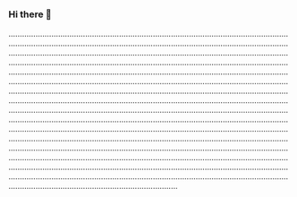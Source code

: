 ### Hi there 👋

...........................................................................................................................................................................................................................................................................................................................................................................................................................................................................................................................................................................................................................................................................................................................................................................................................................................................................................................................................................................................................................................................................................................................................................................................................................................................................................................................................................................................................................................................................................................................................................................................................................................................................................................................................................................................................................................................................................................................................................................................................................................................................................................................................